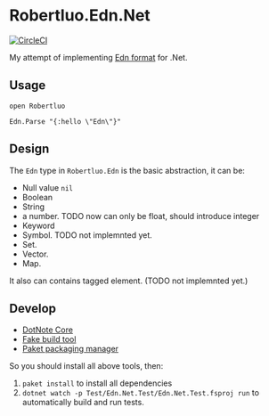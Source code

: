 # Robertluo.Edn.Net
[![CircleCI](https://circleci.com/gh/robertluo/Edn.Net.svg?style=svg)](https://circleci.com/gh/robertluo/Edn.Net)

My attempt of implementing [Edn format](https://github.com/edn-format/edn) for .Net.

## Usage

```F#
open Robertluo

Edn.Parse "{:hello \"Edn\"}"
```

## Design

The `Edn` type in `Robertluo.Edn` is the basic abstraction, it can be:

 - Null value `nil`
 - Boolean
 - String
 - a number. TODO now can only be float, should introduce integer
 - Keyword
 - Symbol. TODO not implemnted yet.
 - Set. 
 - Vector.
 - Map.

 It also can contains tagged element. (TODO not implemnted yet.)

 ## Develop

 - [DotNote Core](https://dotnet.microsoft.com/download)
 - [Fake build tool](https://fake.build)
 - [Paket packaging manager](https://fsprojects.github.io/Paket/)

So you should install all above tools, then:

 1. `paket install` to install all dependencies
 1. `dotnet watch -p Test/Edn.Net.Test/Edn.Net.Test.fsproj run` to automatically build and run tests.